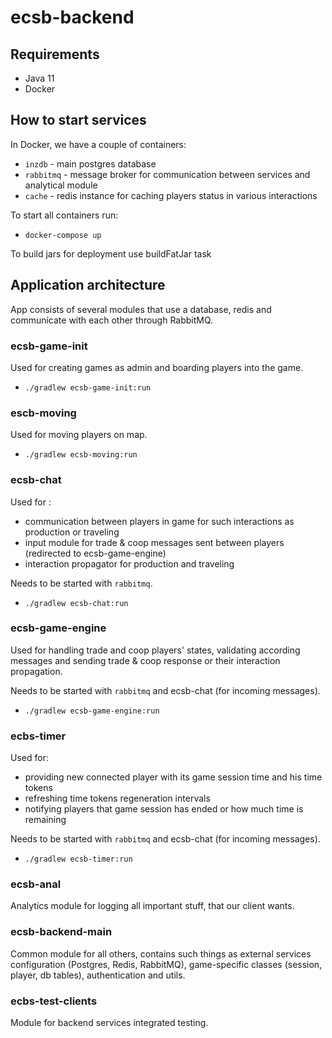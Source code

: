 # ecsb-backend

## Requirements

- Java 11
- Docker

## How to start services

In Docker, we have a couple of containers:

- `inzdb` - main postgres database
- `rabbitmq` - message broker for communication between services and analytical module
- `cache` - redis instance for caching players status in various interactions

To start all containers run:

- `docker-compose up`

To build jars for deployment use buildFatJar task

## Application architecture
App consists of several modules that use a database, redis and communicate with each other through RabbitMQ.

### ecsb-game-init

Used for creating games as admin and boarding players into the game.

- `./gradlew ecsb-game-init:run`

### escb-moving

Used for moving players on map.

- `./gradlew ecsb-moving:run`

### ecsb-chat 

Used for :
- communication between players in game for such interactions as production or traveling
- input module for trade & coop messages sent between players (redirected to ecsb-game-engine)
- interaction propagator for production and traveling

Needs to be started with `rabbitmq`.

- `./gradlew ecsb-chat:run`

### ecsb-game-engine

Used for handling trade and coop players' states, validating according messages and sending
trade & coop response or their interaction propagation.

Needs to be started with `rabbitmq` and ecsb-chat (for incoming messages).

- `./gradlew ecsb-game-engine:run`

### ecbs-timer

Used for:
- providing new connected player with its game session time and his time tokens
- refreshing time tokens regeneration intervals
- notifying players that game session has ended or how much time is remaining

Needs to be started with `rabbitmq` and ecsb-chat (for incoming messages).

- `./gradlew ecsb-timer:run`

### ecsb-anal

Analytics module for logging all important stuff, that our client wants. 

### ecsb-backend-main

Common module for all others, contains such things as external services configuration (Postgres, Redis, RabbitMQ),
game-specific classes (session, player, db tables), authentication and utils.

### ecbs-test-clients

Module for backend services integrated testing.
